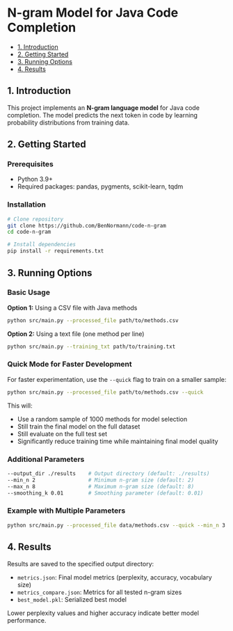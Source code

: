 # N-gram Model for Java Code Completion

* [1. Introduction](#1-introduction)  
* [2. Getting Started](#2-getting-started)  
* [3. Running Options](#3-running-options)
* [4. Results](#4-results)  

## 1. Introduction
This project implements an **N-gram language model** for Java code completion. The model predicts the next token in code by learning probability distributions from training data.

## 2. Getting Started

### Prerequisites
- Python 3.9+
- Required packages: pandas, pygments, scikit-learn, tqdm

### Installation
```bash
# Clone repository
git clone https://github.com/BenNormann/code-n-gram
cd code-n-gram

# Install dependencies
pip install -r requirements.txt
```

## 3. Running Options

### Basic Usage

**Option 1:** Using a CSV file with Java methods
```bash
python src/main.py --processed_file path/to/methods.csv
```

**Option 2:** Using a text file (one method per line)
```bash
python src/main.py --training_txt path/to/training.txt
```

### Quick Mode for Faster Development

For faster experimentation, use the `--quick` flag to train on a smaller sample:

```bash
python src/main.py --processed_file path/to/methods.csv --quick
```

This will:
- Use a random sample of 1000 methods for model selection
- Still train the final model on the full dataset
- Still evaluate on the full test set
- Significantly reduce training time while maintaining final model quality

### Additional Parameters

```bash
--output_dir ./results    # Output directory (default: ./results)
--min_n 2                 # Minimum n-gram size (default: 2)
--max_n 8                 # Maximum n-gram size (default: 8)
--smoothing_k 0.01        # Smoothing parameter (default: 0.01)
```

### Example with Multiple Parameters

```bash
python src/main.py --processed_file data/methods.csv --quick --min_n 3 --max_n 6 --smoothing_k 0.05
```

## 4. Results

Results are saved to the specified output directory:

- `metrics.json`: Final model metrics (perplexity, accuracy, vocabulary size)
- `metrics_compare.json`: Metrics for all tested n-gram sizes
- `best_model.pkl`: Serialized best model

Lower perplexity values and higher accuracy indicate better model performance.
